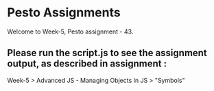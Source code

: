 # Pesto Assignments  

Welcome to Week-5, Pesto assignment - 43.

## Please run the script.js to see the assignment output, as described in assignment :
Week-5 > Advanced JS - Managing Objects In JS > "Symbols"